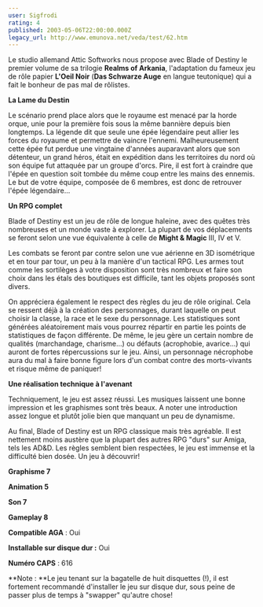 ```yaml
---
user: Sigfrodi
rating: 4
published: 2003-05-06T22:00:00.000Z
legacy_url: http://www.emunova.net/veda/test/62.htm
---
```

Le studio allemand Attic Softworks nous propose avec Blade of Destiny le premier volume de sa trilogie **Realms of Arkania**, l'adaptation du fameux jeu de rôle papier **L'Oeil Noir** (**Das Schwarze Auge** en langue teutonique) qui a fait le bonheur de pas mal de rôlistes.  

  

**La Lame du Destin**  

  

Le scénario prend place alors que le royaume est menacé par la horde orque, unie pour la première fois sous la même bannière depuis bien longtemps. La légende dit que seule une épée légendaire peut allier les forces du royaume et permettre de vaincre l'ennemi. Malheureusement cette épée fut perdue une vingtaine d'années auparavant alors que son détenteur, un grand héros, était en expédition dans les territoires du nord où son équipe fut attaquée par un groupe d'orcs. Pire, il est fort à craindre que l'épée en question soit tombée du même coup entre les mains des ennemis. Le but de votre équipe, composée de 6 membres, est donc de retrouver l'épée légendaire...  

  

**Un RPG complet**  

  

Blade of Destiny est un jeu de rôle de longue haleine, avec des quêtes très nombreuses et un monde vaste à explorer. La plupart de vos déplacements se feront selon une vue équivalente à celle de **Might & Magic** III, IV et V.  

  

Les combats se feront par contre selon une vue aérienne en 3D isométrique et en tour par tour, un peu à la manière d'un tactical RPG. Les armes tout comme les sortilèges à votre disposition sont très nombreux et faire son choix dans les étals des boutiques est difficile, tant les objets proposés sont divers.  

  

On appréciera également le respect des règles du jeu de rôle original. Cela se ressent déjà à la création des personnages, durant laquelle on peut choisir la classe, la race et le sexe du personnage. Les statistiques sont générées aléatoirement mais vous pourrez répartir en partie les points de statistiques de façon différente. De même, le jeu gère un certain nombre de qualités (marchandage, charisme...) ou défauts (acrophobie, avarice...) qui auront de fortes répercussions sur le jeu. Ainsi, un personnage nécrophobe aura du mal à faire bonne figure lors d'un combat contre des morts-vivants et risque même de paniquer!  

  

**Une réalisation technique à l'avenant**  

  

Techniquement, le jeu est assez réussi. Les musiques laissent une bonne impression et les graphismes sont très beaux. A noter une introduction assez longue et plutôt jolie bien que manquant un peu de dynamisme.  

  

Au final, Blade of Destiny est un RPG classique mais très agréable. Il est nettement moins austère que la plupart des autres RPG "durs" sur Amiga, tels les AD&D. Les règles semblent bien respectées, le jeu est immense et la difficulté bien dosée. Un jeu à découvrir!  

  

**Graphisme 7**  

**Animation 5**  

**Son 7**  

**Gameplay 8**  

  

**Compatible AGA** : Oui  

**Installable sur disque dur :** Oui  

**Numéro CAPS** : 616  

  

**Note : **Le jeu tenant sur la bagatelle de huit disquettes (!), il est fortement recommandé d'installer le jeu sur disque dur, sous peine de passer plus de temps à "swapper" qu'autre chose!